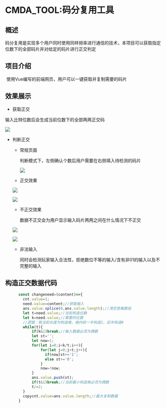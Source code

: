 # CMDA_TOOL:码分复用工具

## 概述

​	码分复用是实现多个用户同时使用同样频率进行通信的技术，本项目可以获取指定位数下的全部码片并对给定的码片进行正交判定

## 项目介绍

​	使用Vue编写的前端网页，用户可以一键获取并复制需要的码片

## 效果展示

- 获取正交

输入比特位数后会生成当前位数下的全部两两正交码

![][01]

- 判断正交

  - 常规页面

    判断模式下，左侧确认个数后用户需要在右侧填入待检测的码片

    ![][02]

  - 正交效果

  ![][0301]

  ![][0302]

  - 不正交效果

    数据不正交会为用户显示输入码片两两之间在什么情况下不正交

  ![][0401]

  ![][0402]
  
  - 非法输入
  
    同时会检测玩家输入合法性，拒绝数位不等的输入/含有非01的输入以及不完整的输入



## 构造正交数据代码

```js
      const changeneed=(content)=>{
        cnt.value=1;
        need.value=content;//获取输入
        ans.value.splice(0,ans.value.length);//清空答案数组
        let t=need.value;//当前构造位数
        let k=need.value;//需要的位数
        //逻辑：取当前长度为构造格，格内前一半构造1，后半构造0
        while(t){
            if(k&1)break;//输入数据必须为偶数
            let st='';
            let now=1;
            for(let i=0;i<k/t;i++){
                for(let j=0;j<t;j++){
                  if(now)st+='1';
                  else st+='0';
                }
                now=!now;
            }
            ans.value.push(st);
            if(t&1)break;//当前最小构造格必须为偶数
            t/=2;
        }
        copycnt.value=ans.value.length;//最大复制数量
      }
```



[01]: ./img/01.png
[02]: ./img/02.png
[0301]: ./img/0301.png
[0302]: ./img/0302.png
[0401]: ./img/0401.png
[0402]: ./img/0402.png
